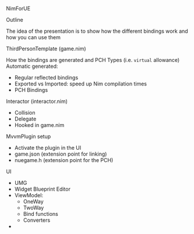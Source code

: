 

NimForUE

Outline

The idea of the presentation is to show how the different bindings work and how you can use them


ThirdPersonTemplate (game.nim)

How the bindings are generated and PCH Types (i.e. `virtual` allowance)
 Automatic generated:
 - Regular reflected bindings 
  - Exported vs Imported: speed up Nim compilation times
 - PCH Bindings

Interactor (interactor.nim)
 - Collision
 - Delegate
 - Hooked in game.nim
  
MvvmPlugin setup 
 - Activate the plugin in the UI
 - game.json (extension point for linking)
 - nuegame.h (extension point for the PCH)

UI
 - UMG
 - Widget Blueprint Editor
 - ViewModel: 
   - OneWay
   - TwoWay
   - Bind functions
   - Converters
 -  

